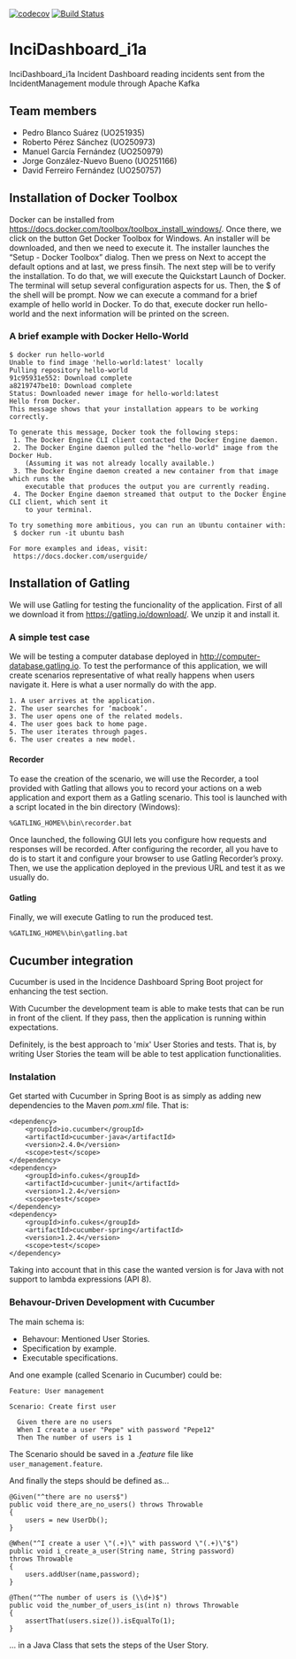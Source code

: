 [![codecov](https://codecov.io/gh/Arquisoft/InciDashboard_i1a/branch/master/graph/badge.svg)](https://codecov.io/gh/Arquisoft/InciDashboard_i1a)
[![Build Status](https://travis-ci.org/Arquisoft/InciDashboard_i1a.svg?branch=master)](https://travis-ci.org/Arquisoft/InciDashboard_i1a)

# InciDashboard_i1a
InciDashboard_i1a
Incident Dashboard reading incidents sent from the IncidentManagement module through Apache Kafka

## Team members
- Pedro Blanco Suárez (UO251935)
- Roberto Pérez Sánchez (UO250973)
- Manuel García Fernández (UO250979)
- Jorge González-Nuevo Bueno (UO251166)
- David Ferreiro Fernández (UO250757)

## Installation of Docker Toolbox
Docker can be installed from https://docs.docker.com/toolbox/toolbox_install_windows/. Once there, we click on the button Get Docker Toolbox for Windows. An installer will be downloaded, and then we need to execute it. The installer launches the “Setup - Docker Toolbox” dialog. Then we press on Next to accept the default options and at last, we press finsih.
The next step will be to verify the installation. To do that, we will execute the Quickstart Launch of Docker. The terminal will setup several configuration aspects for us. Then, the $ of the shell will be prompt.
Now we can execute a command for a brief example of hello world in Docker. To do that, execute docker run hello-world and the next information will be printed on the screen.

### A brief example with Docker Hello-World
 ```
 $ docker run hello-world
 Unable to find image 'hello-world:latest' locally
 Pulling repository hello-world
 91c95931e552: Download complete
 a8219747be10: Download complete
 Status: Downloaded newer image for hello-world:latest
 Hello from Docker.
 This message shows that your installation appears to be working correctly.

 To generate this message, Docker took the following steps:
  1. The Docker Engine CLI client contacted the Docker Engine daemon.
  2. The Docker Engine daemon pulled the "hello-world" image from the Docker Hub.
     (Assuming it was not already locally available.)
  3. The Docker Engine daemon created a new container from that image which runs the
     executable that produces the output you are currently reading.
  4. The Docker Engine daemon streamed that output to the Docker Engine CLI client, which sent it
     to your terminal.

 To try something more ambitious, you can run an Ubuntu container with:
  $ docker run -it ubuntu bash

 For more examples and ideas, visit:
  https://docs.docker.com/userguide/
```

## Installation of Gatling
We will use Gatling for testing the funcionality of the application. First of all we download it from https://gatling.io/download/. We unzip it and install it.

### A simple test case
We will be testing a computer database deployed in http://computer-database.gatling.io. To test the performance of this application, we will create scenarios representative of what really happens when users navigate it. Here is what a user normally do with the app.

```
1. A user arrives at the application.
2. The user searches for ‘macbook’.
3. The user opens one of the related models.
4. The user goes back to home page.
5. The user iterates through pages.
6. The user creates a new model.
```

#### Recorder
To ease the creation of the scenario, we will use the Recorder, a tool provided with Gatling that allows you to record your actions on a web application and export them as a Gatling scenario. This tool is launched with a script located in the bin directory (Windows):

```
%GATLING_HOME%\bin\recorder.bat
```

Once launched, the following GUI lets you configure how requests and responses will be recorded. After configuring the recorder, all you have to do is to start it and configure your browser to use Gatling Recorder’s proxy. Then, we use the application deployed in the previous URL and test it as we usually do.

#### Gatling
Finally, we will execute Gatling to run the produced test.

```
%GATLING_HOME%\bin\gatling.bat
```

## Cucumber integration
Cucumber is used in the Incidence Dashboard Spring Boot project for enhancing the test section.

With Cucumber the development team is able to make tests that can be run in front of the client. If they pass, then the application is running within expectations.

Definitely, is the best approach to 'mix' User Stories and tests. That is, by writing User Stories the team will be able to test application functionalities.

### Instalation
Get started with Cucumber in Spring Boot is as simply as adding new dependencies to the Maven _pom.xml_ file. That is:

```
<dependency>
    <groupId>io.cucumber</groupId>
    <artifactId>cucumber-java</artifactId>
    <version>2.4.0</version>
    <scope>test</scope>
</dependency>
<dependency>
    <groupId>info.cukes</groupId>
    <artifactId>cucumber-junit</artifactId>
    <version>1.2.4</version>
    <scope>test</scope>
</dependency>
<dependency>
    <groupId>info.cukes</groupId>
    <artifactId>cucumber-spring</artifactId>
    <version>1.2.4</version>
    <scope>test</scope>
</dependency>
```

Taking into account that in this case the wanted version is for Java with not support to lambda expressions (API 8).

### Behavour-Driven Development with Cucumber
The main schema is:
* Behavour: Mentioned User Stories.
* Specification by example.
* Executable specifications.
    
And one example (called Scenario in Cucumber) could be:

```
Feature: User management

Scenario: Create first user

  Given there are no users
  When I create a user "Pepe" with password "Pepe12"
  Then The number of users is 1
```

The Scenario should be saved in a _.feature_ file like ```user_management.feature```.

And finally the steps should be defined as...

```
@Given("^there are no users$")
public void there_are_no_users() throws Throwable 
{
    users = new UserDb();
}

@When("^I create a user \"(.+)\" with password \"(.+)\"$")
public void i_create_a_user(String name, String password)
throws Throwable 
{
    users.addUser(name,password);
}

@Then("^The number of users is (\\d+)$")
public void the_number_of_users_is(int n) throws Throwable 
{
    assertThat(users.size()).isEqualTo(1);
}
```

... in a Java Class that sets the steps of the User Story.